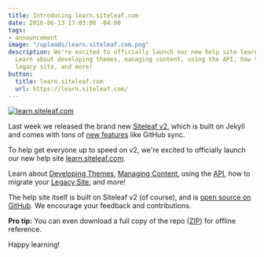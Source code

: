 ```yaml
---
title: Introducing learn.siteleaf.com
date: 2016-06-13 17:03:00 -04:00
tags:
- announcement
image: "/uploads/learn.siteleaf.com.png"
description: We're excited to officially launch our new help site learn.siteleaf.com.
  Learn about developing themes, managing content, using the API, how to migrate your
  legacy site, and more!
button:
  title: learn.siteleaf.com
  url: https://learn.siteleaf.com/
---
```


[![learn.siteleaf.com](/uploads/badges.svg)](https://learn.siteleaf.com)

Last week we released the brand new [Siteleaf v2](/blog/v2), which is built on Jekyll and comes with tons of [new features](/features) like GitHub sync.

To help get everyone up to speed on v2, we're excited to officially launch our new help site [learn.siteleaf.com](https://learn.siteleaf.com).

Learn about [Developing Themes](https://learn.siteleaf.com/themes/), [Managing Content](https://learn.siteleaf.com/content/), using the [API](https://learn.siteleaf.com/api/), how to migrate your [Legacy Site](https://learn.siteleaf.com/v1/), and more!

The help site itself is built on Siteleaf v2 (of course), and is [open source on GitHub](https://github.com/siteleaf/learn.siteleaf.com). We encourage your feedback and contributions.

**Pro tip:** You can even download a full copy of the repo ([ZIP](https://github.com/siteleaf/learn.siteleaf.com/archive/master.zip)) for offline reference.

Happy learning!
